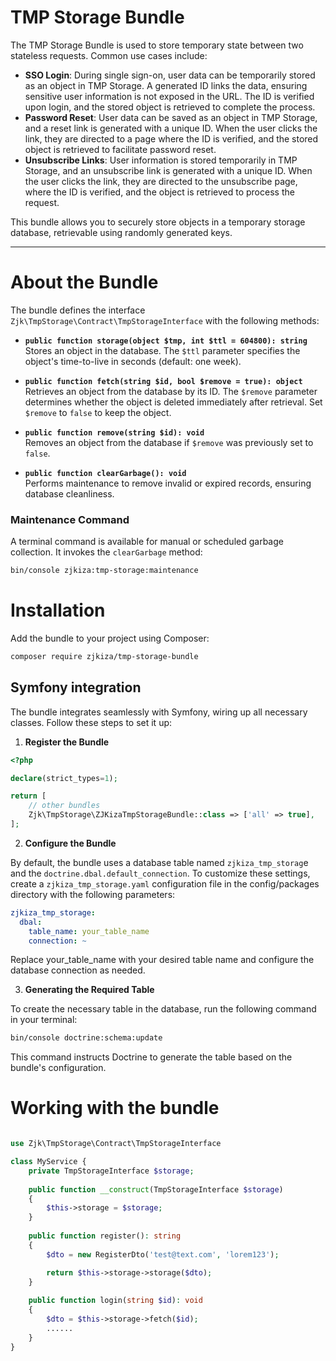 # TMP Storage Bundle

The TMP Storage Bundle is used to store temporary state between two stateless requests. Common use cases include:

- **SSO Login**: During single sign-on, user data can be temporarily stored as an object in TMP Storage. A generated ID links the data, ensuring sensitive user information is not exposed in the URL. The ID is verified upon login, and the stored object is retrieved to complete the process.
- **Password Reset**: User data can be saved as an object in TMP Storage, and a reset link is generated with a unique ID. When the user clicks the link, they are directed to a page where the ID is verified, and the stored object is retrieved to facilitate password reset.
- **Unsubscribe Links**: User information is stored temporarily in TMP Storage, and an unsubscribe link is generated with a unique ID. When the user clicks the link, they are directed to the unsubscribe page, where the ID is verified, and the object is retrieved to process the request.

This bundle allows you to securely store objects in a temporary storage database, retrievable using randomly generated keys.

---

# About the Bundle

The bundle defines the interface `Zjk\TmpStorage\Contract\TmpStorageInterface` with the following methods:

- **`public function storage(object $tmp, int $ttl = 604800): string`**  
  Stores an object in the database. The `$ttl` parameter specifies the object's time-to-live in seconds (default: one week).

- **`public function fetch(string $id, bool $remove = true): object`**  
  Retrieves an object from the database by its ID. The `$remove` parameter determines whether the object is deleted immediately after retrieval. Set `$remove` to `false` to keep the object.

- **`public function remove(string $id): void`**  
  Removes an object from the database if `$remove` was previously set to `false`.

- **`public function clearGarbage(): void`**  
  Performs maintenance to remove invalid or expired records, ensuring database cleanliness.

### Maintenance Command

A terminal command is available for manual or scheduled garbage collection. It invokes the `clearGarbage` method:

```bash
bin/console zjkiza:tmp-storage:maintenance
```

# Installation

Add the bundle to your project using Composer:

```bash
composer require zjkiza/tmp-storage-bundle
```

## Symfony integration

The bundle integrates seamlessly with Symfony, wiring up all necessary classes. Follow these steps to set it up:

1. **Register the Bundle**

```php
<?php

declare(strict_types=1);

return [
    // other bundles
    Zjk\TmpStorage\ZJKizaTmpStorageBundle::class => ['all' => true],
];

```

2. **Configure the Bundle**

By default, the bundle uses a database table named `zjkiza_tmp_storag`e and the `doctrine.dbal.default_connection`. To customize these settings, create a `zjkiza_tmp_storage.yaml` configuration file in the config/packages directory with the following parameters:

```yaml
zjkiza_tmp_storage:
  dbal:
    table_name: your_table_name
    connection: ~

```
Replace your_table_name with your desired table name and configure the database connection as needed.


3. **Generating the Required Table**

To create the necessary table in the database, run the following command in your terminal:

```bash
bin/console doctrine:schema:update
```
This command instructs Doctrine to generate the table based on the bundle's configuration.




# Working with the bundle

```php

use Zjk\TmpStorage\Contract\TmpStorageInterface

class MyService {
    private TmpStorageInterface $storage;
    
    public function __construct(TmpStorageInterface $storage) 
    {
        $this->storage = $storage;
    }
    
    public function register(): string
    {
        $dto = new RegisterDto('test@text.com', 'lorem123');

        return $this->storage->storage($dto);
    }
    
    public function login(string $id): void
    {
        $dto = $this->storage->fetch($id);
        ......
    }
}
```

